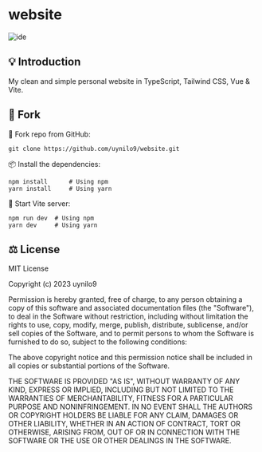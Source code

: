 # website

![ide][vscode]

[vscode]: https://img.shields.io/badge/develop%20with-vscode-3991cb?logo=visualstudiocode&logoColor=3991cb&labelColor=202020&color=3991cb&style=for-the-badge

## 💡 Introduction

My clean and simple personal website in TypeScript, Tailwind CSS, Vue & Vite.

## 🍴 Fork

🔗 Fork repo from GitHub:
```terminal
git clone https://github.com/uynilo9/website.git
```

📦 Install the dependencies:
```terminal
npm install      # Using npm
yarn install     # Using yarn
```

🚀 Start Vite server:
```terminal
npm run dev  # Using npm
yarn dev     # Using yarn
```

## ⚖ License

<p>
MIT License

Copyright (c) 2023 uynilo9

Permission is hereby granted, free of charge, to any person obtaining a copy of this software and associated documentation files (the "Software"), to deal in the Software without restriction, including without limitation the rights to use, copy, modify, merge, publish, distribute, sublicense, and/or sell copies of the Software, and to permit persons to whom the Software is furnished to do so, subject to the following conditions:

The above copyright notice and this permission notice shall be included in all copies or substantial portions of the Software.

THE SOFTWARE IS PROVIDED "AS IS", WITHOUT WARRANTY OF ANY KIND, EXPRESS OR IMPLIED, INCLUDING BUT NOT LIMITED TO THE WARRANTIES OF MERCHANTABILITY, FITNESS FOR A PARTICULAR PURPOSE AND NONINFRINGEMENT. IN NO EVENT SHALL THE AUTHORS OR COPYRIGHT HOLDERS BE LIABLE FOR ANY CLAIM, DAMAGES OR OTHER LIABILITY, WHETHER IN AN ACTION OF CONTRACT, TORT OR OTHERWISE, ARISING FROM, OUT OF OR IN CONNECTION WITH THE SOFTWARE OR THE USE OR OTHER DEALINGS IN THE SOFTWARE.
</p>